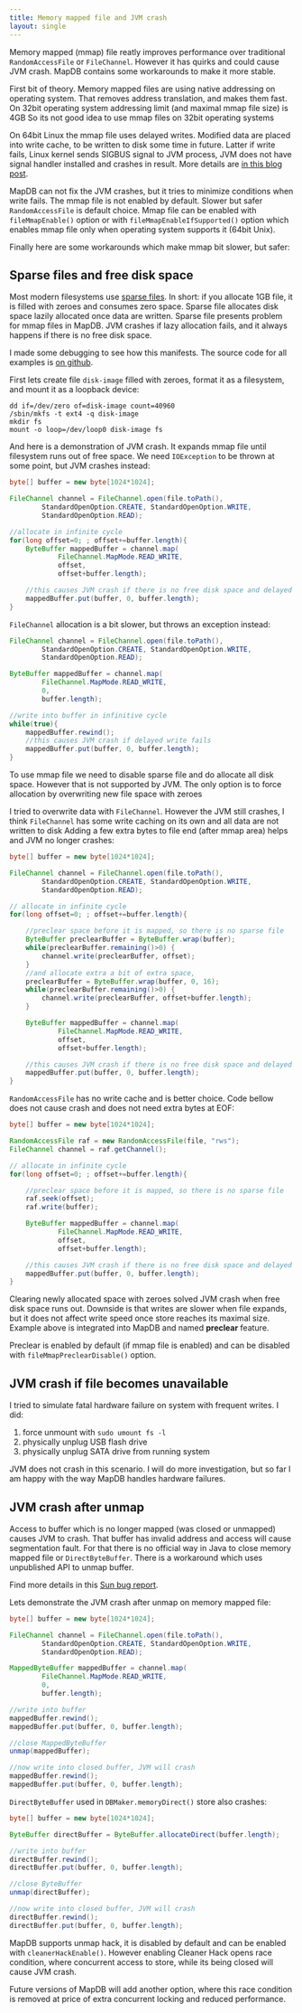 ```yaml
---
title: Memory mapped file and JVM crash
layout: single
---
```


Memory mapped (mmap) file reatly improves performance over traditional `RandomAccessFile` or `FileChannel`. However it has quirks and could cause JVM crash. MapDB contains some workarounds to make it more stable.

First bit of theory. Memory mapped files are using native addressing on operating system. That removes address translation, and makes them fast. On 32bit operating system addressing limit (and maximal mmap file size) is 4GB So its not good idea to use mmap files on 32bit operating systems

On 64bit Linux the mmap file uses delayed writes. Modified data are placed into write cache, to be written to disk some time in future. Latter if write fails, Linux kernel sends SIGBUS signal to JVM process, JVM does not have signal handler installed and crashes in result. More details are [in this blog post](https://www.javacodegeeks.com/2014/03/detecting-write-failures-when-using-memory-mapped-files-in-java.html?utm_content=bufferb5022&utm_medium=social&utm_source=twitter.com&utm_campaign=buffer).

MapDB can not fix the JVM crashes, but it tries to minimize conditions when write fails. The mmap file is not enabled by default. Slower but safer `RandomAccessFile` is default choice. Mmap file can be enabled with `fileMmapEnable()` option or with `fileMmapEnableIfSupported()` option which enables mmap file only when operating system supports it (64bit Unix).

Finally here are some workarounds which make mmap bit slower, but safer:

Sparse files and free disk space
--------------------------------

Most modern filesystems use [sparse files](https://en.wikipedia.org/wiki/Sparse_file). In short: if you allocate 1GB file, it is filled with zeroes and consumes zero space. Sparse file allocates disk space lazily allocated once data are written. Sparse file presents problem for mmap files in MapDB. JVM crashes if lazy allocation fails, and it always happens if there is no free disk space.

I made some debugging to see how this manifests. The source code for all examples is [on github](https://github.com/jankotek/mapdb-site/tree/master/src/test/java/blog/mmap_and_jvm_crash).

First lets create file `disk-image` filled with zeroes, format it as a filesystem, and mount it as a loopback device:

```
dd if=/dev/zero of=disk-image count=40960
/sbin/mkfs -t ext4 -q disk-image
mkdir fs
mount -o loop=/dev/loop0 disk-image fs
```

And here is a demonstration of JVM crash. It expands mmap file until filesystem runs out of free space. We need `IOException` to be thrown at some point, but JVM crashes instead:

<!--- #file#blog/mmap_and_jvm_crash/MMap_Crash.java--->
```java
byte[] buffer = new byte[1024*1024];

FileChannel channel = FileChannel.open(file.toPath(),
        StandardOpenOption.CREATE, StandardOpenOption.WRITE,
        StandardOpenOption.READ);

//allocate in infinite cycle
for(long offset=0; ; offset+=buffer.length){
    ByteBuffer mappedBuffer = channel.map(
            FileChannel.MapMode.READ_WRITE,
            offset,
            offset+buffer.length);

    //this causes JVM crash if there is no free disk space and delayed write fails
    mappedBuffer.put(buffer, 0, buffer.length);
}
```
`FileChannel` allocation is a bit slower, but throws an exception instead:

<!--- #file#blog/mmap_and_jvm_crash/Channel_Crash.java--->
```java
FileChannel channel = FileChannel.open(file.toPath(),
        StandardOpenOption.CREATE, StandardOpenOption.WRITE,
        StandardOpenOption.READ);

ByteBuffer mappedBuffer = channel.map(
        FileChannel.MapMode.READ_WRITE,
        0,
        buffer.length);

//write into buffer in infinitive cycle
while(true){
    mappedBuffer.rewind();
    //this causes JVM crash if delayed write fails
    mappedBuffer.put(buffer, 0, buffer.length);
}
```
To use mmap file we need to disable sparse file and do allocate all disk space. However that is not supported by JVM. The only option is to force allocation by overwriting new file space with zeroes

I tried to overwrite data with `FileChannel`. However the JVM still crashes, I think `FileChannel` has some write caching on its own and all data are not written to disk Adding a few extra bytes to file end (after mmap area) helps and JVM no longer crashes:

<!--- #file#blog/mmap_and_jvm_crash/MMap_Crash_Preclear.java--->
```java
byte[] buffer = new byte[1024*1024];

FileChannel channel = FileChannel.open(file.toPath(),
        StandardOpenOption.CREATE, StandardOpenOption.WRITE,
        StandardOpenOption.READ);

// allocate in infinite cycle
for(long offset=0; ; offset+=buffer.length){

    //preclear space before it is mapped, so there is no sparse file
    ByteBuffer preclearBuffer = ByteBuffer.wrap(buffer);
    while(preclearBuffer.remaining()>0) {
        channel.write(preclearBuffer, offset);
    }
    //and allocate extra a bit of extra space,
    preclearBuffer = ByteBuffer.wrap(buffer, 0, 16);
    while(preclearBuffer.remaining()>0) {
        channel.write(preclearBuffer, offset+buffer.length);
    }

    ByteBuffer mappedBuffer = channel.map(
            FileChannel.MapMode.READ_WRITE,
            offset,
            offset+buffer.length);

    //this causes JVM crash if there is no free disk space and delayed write fails
    mappedBuffer.put(buffer, 0, buffer.length);
}
```
`RandomAccessFile` has no write cache and is better choice. Code bellow does not cause crash and does not need extra bytes at EOF:

<!--- #file#blog/mmap_and_jvm_crash/MMap_Crash_Preclear_RAF.java--->
```java
byte[] buffer = new byte[1024*1024];

RandomAccessFile raf = new RandomAccessFile(file, "rws");
FileChannel channel = raf.getChannel();

// allocate in infinite cycle
for(long offset=0; ; offset+=buffer.length){

    //preclear space before it is mapped, so there is no sparse file
    raf.seek(offset);
    raf.write(buffer);

    ByteBuffer mappedBuffer = channel.map(
            FileChannel.MapMode.READ_WRITE,
            offset,
            offset+buffer.length);

    //this causes JVM crash if there is no free disk space and delayed write fails
    mappedBuffer.put(buffer, 0, buffer.length);
}
```

Clearing newly allocated space with zeroes solved JVM crash when free disk space runs out. Downside is that writes are slower when file expands, but it does not affect write speed once store reaches its maximal size. Example above is integrated into MapDB and named **preclear** feature.

Preclear is enabled by default (if mmap file is enabled) and can be disabled with `fileMmapPreclearDisable()` option.

JVM crash if file becomes unavailable
-------------------------------------

I tried to simulate fatal hardware failure on system with frequent writes. I did:

1.  force unmount with `sudo umount fs -l`
2.  physically unplug USB flash drive
3.  physically unplug SATA drive from running system

JVM does not crash in this scenario. I will do more investigation, but so far I am happy with the way MapDB handles hardware failures.

JVM crash after unmap
---------------------

Access to buffer which is no longer mapped (was closed or unmapped) causes JVM to crash. That buffer has invalid address and access will cause segmentation fault. For that there is no official way in Java to close memory mapped file or `DirectByteBuffer`. There is a workaround which uses unpublished API to unmap buffer.

Find more details in this [Sun bug report](http://bugs.java.com/bugdatabase/view_bug.do?bug_id=4724038).

Lets demonstrate the JVM crash after unmap on memory mapped file:

<!--- #file#blog/mmap_and_jvm_crash/MMap_crash_write_into_closed_MappedByteBuffer.java--->
```java
byte[] buffer = new byte[1024*1024];

FileChannel channel = FileChannel.open(file.toPath(),
        StandardOpenOption.CREATE, StandardOpenOption.WRITE,
        StandardOpenOption.READ);

MappedByteBuffer mappedBuffer = channel.map(
        FileChannel.MapMode.READ_WRITE,
        0,
        buffer.length);

//write into buffer
mappedBuffer.rewind();
mappedBuffer.put(buffer, 0, buffer.length);

//close MappedByteBuffer
unmap(mappedBuffer);

//now write into closed buffer, JVM will crash
mappedBuffer.rewind();
mappedBuffer.put(buffer, 0, buffer.length);
```

`DirectByteBuffer` used in `DBMaker.memoryDirect()` store also crashes:

<!--- #file#blog/mmap_and_jvm_crash/MMap_crash_write_into_closed_DirectByteBuffer.java--->
```java
byte[] buffer = new byte[1024*1024];

ByteBuffer directBuffer = ByteBuffer.allocateDirect(buffer.length);

//write into buffer
directBuffer.rewind();
directBuffer.put(buffer, 0, buffer.length);

//close ByteBuffer
unmap(directBuffer);

//now write into closed buffer, JVM will crash
directBuffer.rewind();
directBuffer.put(buffer, 0, buffer.length);
```

MapDB supports unmap hack, it is disabled by default and can be enabled with `cleanerHackEnable()`. However enabling Cleaner Hack opens race condition, where concurrent access to store, while its being closed will cause JVM crash.

Future versions of MapDB will add another option, where this race condition is removed at price of extra concurrent locking and reduced performance.

